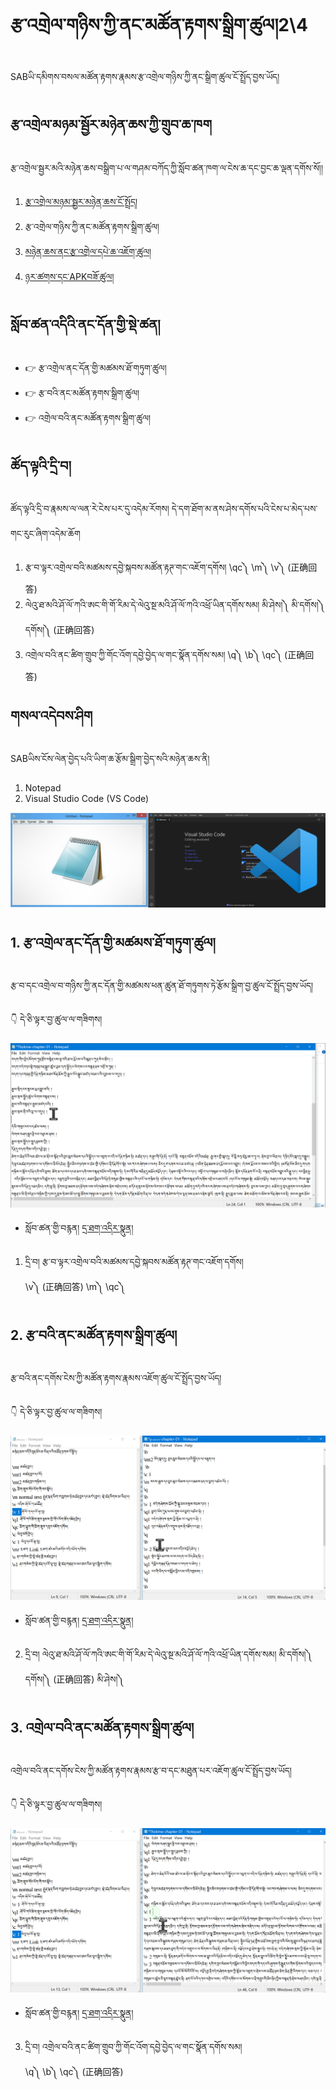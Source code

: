 # རྩ་འགྲེལ་གཉིས་ཀྱི་ནང་མཚོན་རྟགས་སྒྲིག་ཚུལ།2\4

SABཡི་དམིགས་བསལ་མཚོན་རྟགས་རྣམས་རྩ་འགྲེལ་གཉིས་ཀྱི་ནང་སྒྲིག་ཚུལ་ངོ་སྤྲོད་བྱས་ཡོད།
## རྩ་འགྲེལ་མཉམ་སྦྱོར་མཉེན་ཆས་ཀྱི་གྲུབ་ཆ་ཁག

རྩ་འགྲེལ་སྦྱར་མའི་མཉེན་ཆས་བསྒྲིག་པ་ལ་གཤམ་བཀོད་ཀྱི་སློབ་ཚན་ཁག་ལ་ངེས་ཆ་དང་བྱང་ཆ་ལྡན་དགོས་སོ།།

1. [རྩ་འགྲེལ་མཉམ་སྦྱར་མཉེན་ཆས་ངོ་སྤྲོད།](https://github.com/buda-base/budax/blob/master/howtoguides/SAB14/index.md)
2. རྩ་འགྲེལ་གཉིས་ཀྱི་ནང་མཚོན་རྟགས་སྒྲིག་ཚུལ།
3. [མཉེན་ཆས་ནང་རྩ་འགྲེལ་དཔེ་ཆ་འཇོག་ཚུལ།]()
4. [ཉར་ཚགས་དང་APKབཟོ་ཚུལ།]()


## སློབ་ཚན་འདིའི་ནང་དོན་གྱི་སྡེ་ཚན།

- 👉 རྩ་འགྲེལ་ནང་དོན་གྱི་མཚམས་ཐོ་གཏུག་ཚུལ།
- 👉 རྩ་བའི་ནང་མཚོན་རྟགས་སྒྲིག་ཚུལ།
- 👉 འགྲེལ་བའི་ནང་མཚོན་རྟགས་སྒྲིག་ཚུལ།

## ཚོད་ལྟའི་དྲི་བ།

ཚོད་ལྟའི་དྲི་བ་རྣམས་ལ་ལན་རེ་ངེས་པར་དུ་འདེམ་རོགས། དེ་དག་ཐོག་མ་ནས་ཤེས་དགོས་པའི་ངེས་པ་མེད་པས་གང་རུང་ཞིག་འདེམ་ཆོག

1. རྩ་བ་ལྟར་འགྲེལ་བའི་མཚམས་དབྱེ་སྐབས་མཚོན་རྟཊ་གང་འཇོག་དགོས། \qc༽ \m༽ \v༽ (正确回答)
2. ལེའུ་ཐ་མའི་ཤོ་ལོ་ཀའི་ཨང་གི་གོ་རིམ་དེ་ལེའུ་སྔ་མའི་ཤོ་ལོ་ཀའི་འཕྲོ་ཡིན་དགོས་སམ། མི་ཤེས།༽ མི་དགོས།༽ དགོས།༽ (正确回答)
3. འགྲེལ་བའི་ནང་ཚིག་གྲུབ་ཀྱི་གོང་འོག་དབྱེ་བྱེད་ལ་གང་སྣོན་དགོས་སམ། \q༽ \b༽ \qc༽ (正确回答)

## གསལ་འདེབས་ཤིག

SABཡིས་ངོས་ལེན་བྱེད་པའི་ཡིག་ཆ་རྩོམ་སྒྲིག་བྱེད་སའི་མཉེན་ཆས་ནི།

1. Notepad
2. Visual Studio Code (VS Code)

![800](images/000000.png)
## 1. རྩ་འགྲེལ་ནང་དོན་གྱི་མཚམས་ཐོ་གཏུག་ཚུལ།

རྩ་བ་དང་འགྲེལ་བ་གཉིས་ཀྱི་ནང་དོན་གྱི་མཚམས་ཕན་ཚུན་ཐོ་གཏུགས་ཏེ་རྩོམ་སྒྲིག་བྱ་ཚུལ་ངོ་སྤྲོད་བྱས་ཡོད།

👇 དེ་ཅི་ལྟར་བྱ་ཚུལ་ལ་གཟིགས།

![800](images/000001.png)


- སློབ་ཚན་གྱི་བརྙན། [དྲ་ཐག་འདིར་སྣུན།](https://drive.google.com/file/d/1IAq3LzmUhNJL4O1xX_Vuo9QAY1bmwr99/view?usp=sharing)


1. དྲི་བ། རྩ་བ་ལྟར་འགྲེལ་བའི་མཚམས་དབྱེ་སྐབས་མཚོན་རྟཊ་གང་འཇོག་དགོས།  
\v༽ (正确回答) \m༽ \qc༽

## 2. རྩ་བའི་ནང་མཚོན་རྟགས་སྒྲིག་ཚུལ།

རྩ་བའི་ནང་དགོས་ངེས་ཀྱི་མཚོན་རྟགས་རྣམས་འཇོག་ཚུལ་ངོ་སྤྲོད་བྱས་ཡོད།

👇 དེ་ཅི་ལྟར་བྱ་ཚུལ་ལ་གཟིགས།

![800](images/000002.png)


- སློབ་ཚན་གྱི་བརྙན། [དྲ་ཐག་འདིར་སྣུན།](https://drive.google.com/file/d/1aj8uZBlJyiIZSFOy4MU6VY9e-Bst7iL-/view?usp=sharing)


2. དྲི་བ། ལེའུ་ཐ་མའི་ཤོ་ལོ་ཀའི་ཨང་གི་གོ་རིམ་དེ་ལེའུ་སྔ་མའི་ཤོ་ལོ་ཀའི་འཕྲོ་ཡིན་དགོས་སམ།  མི་དགོས།༽ དགོས།༽ (正确回答) མི་ཤེས།༽

## 3. འགྲེལ་བའི་ནང་མཚོན་རྟགས་སྒྲིག་ཚུལ།

འགྲེལ་བའི་ནང་དགོས་ངེས་ཀྱི་མཚོན་རྟགས་རྣམས་རྩ་བ་དང་མཐུན་པར་འཇོག་ཚུལ་ངོ་སྤྲོད་བྱས་ཡོད།

👇 དེ་ཅི་ལྟར་བྱ་ཚུལ་ལ་གཟིགས།

![800](images/000003.png)
 

- སློབ་ཚན་གྱི་བརྙན། [དྲ་ཐག་འདིར་སྣུན།](https://drive.google.com/file/d/1_lBLzQ2MlyetreY1cT0_qs-jet7QIpGn/view?usp=sharing)


3. དྲི་བ། འགྲེལ་བའི་ནང་ཚིག་གྲུབ་ཀྱི་གོང་འོག་དབྱེ་བྱེད་ལ་གང་སྣོན་དགོས་སམ།  
\q༽ \b༽ \qc༽ (正确回答)